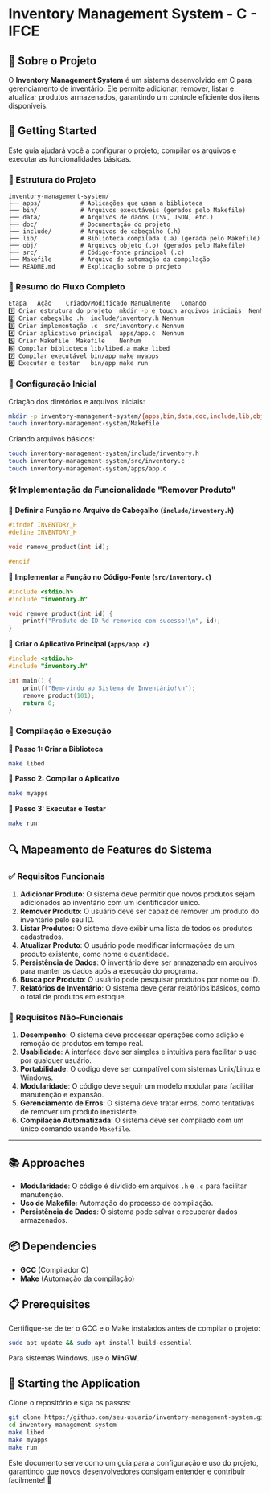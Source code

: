 # Inventory Management System - C - IFCE

## 📌 Sobre o Projeto

O **Inventory Management System** é um sistema desenvolvido em C para gerenciamento de inventário. Ele permite adicionar, remover, listar e atualizar produtos armazenados, garantindo um controle eficiente dos itens disponíveis.

## 🚀 Getting Started

Este guia ajudará você a configurar o projeto, compilar os arquivos e executar as funcionalidades básicas.

### 📂 Estrutura do Projeto

```plaintext
inventory-management-system/
├── apps/           # Aplicações que usam a biblioteca
├── bin/            # Arquivos executáveis (gerados pelo Makefile)
├── data/           # Arquivos de dados (CSV, JSON, etc.)
├── doc/            # Documentação do projeto
├── include/        # Arquivos de cabeçalho (.h)
├── lib/            # Biblioteca compilada (.a) (gerada pelo Makefile)
├── obj/            # Arquivos objeto (.o) (gerados pelo Makefile)
├── src/            # Código-fonte principal (.c)
├── Makefile        # Arquivo de automação da compilação
└── README.md       # Explicação sobre o projeto
```

### 📌 Resumo do Fluxo Completo

```bash
Etapa	Ação	Criado/Modificado Manualmente	Comando
1️⃣	Criar estrutura do projeto	mkdir -p e touch arquivos iniciais	Nenhum
2️⃣	Criar cabeçalho .h	include/inventory.h	Nenhum
3️⃣	Criar implementação .c	src/inventory.c	Nenhum
4️⃣	Criar aplicativo principal	apps/app.c	Nenhum
5️⃣	Criar Makefile	Makefile	Nenhum
6️⃣	Compilar biblioteca	lib/libed.a	make libed
7️⃣	Compilar executável	bin/app	make myapps
8️⃣	Executar e testar	bin/app	make run
```

### 🔧 Configuração Inicial

Criação dos diretórios e arquivos iniciais:

```bash
mkdir -p inventory-management-system/{apps,bin,data,doc,include,lib,obj,src}
touch inventory-management-system/Makefile
```

Criando arquivos básicos:

```bash
touch inventory-management-system/include/inventory.h
touch inventory-management-system/src/inventory.c
touch inventory-management-system/apps/app.c
```

### 🛠️ Implementação da Funcionalidade "Remover Produto"

📄 **Definir a Função no Arquivo de Cabeçalho (`include/inventory.h`)**

```c
#ifndef INVENTORY_H
#define INVENTORY_H

void remove_product(int id);

#endif
```

📄 **Implementar a Função no Código-Fonte (`src/inventory.c`)**

```c
#include <stdio.h>
#include "inventory.h"

void remove_product(int id) {
    printf("Produto de ID %d removido com sucesso!\n", id);
}
```

📄 **Criar o Aplicativo Principal (`apps/app.c`)**

```c
#include <stdio.h>
#include "inventory.h"

int main() {
    printf("Bem-vindo ao Sistema de Inventário!\n");
    remove_product(101);
    return 0;
}
```

### 🔨 Compilação e Execução

📌 **Passo 1: Criar a Biblioteca**

```bash
make libed
```

📌 **Passo 2: Compilar o Aplicativo**

```bash
make myapps
```

📌 **Passo 3: Executar e Testar**

```bash
make run
```

## 🔍 Mapeamento de Features do Sistema

### ✅ **Requisitos Funcionais**

1. **Adicionar Produto**: O sistema deve permitir que novos produtos sejam adicionados ao inventário com um identificador único.
2. **Remover Produto**: O usuário deve ser capaz de remover um produto do inventário pelo seu ID.
3. **Listar Produtos**: O sistema deve exibir uma lista de todos os produtos cadastrados.
4. **Atualizar Produto**: O usuário pode modificar informações de um produto existente, como nome e quantidade.
5. **Persistência de Dados**: O inventário deve ser armazenado em arquivos para manter os dados após a execução do programa.
6. **Busca por Produto**: O usuário pode pesquisar produtos por nome ou ID.
7. **Relatórios de Inventário**: O sistema deve gerar relatórios básicos, como o total de produtos em estoque.

### 🔧 **Requisitos Não-Funcionais**

1. **Desempenho**: O sistema deve processar operações como adição e remoção de produtos em tempo real.
2. **Usabilidade**: A interface deve ser simples e intuitiva para facilitar o uso por qualquer usuário.
3. **Portabilidade**: O código deve ser compatível com sistemas Unix/Linux e Windows.
4. **Modularidade**: O código deve seguir um modelo modular para facilitar manutenção e expansão.
5. **Gerenciamento de Erros**: O sistema deve tratar erros, como tentativas de remover um produto inexistente.
6. **Compilação Automatizada**: O sistema deve ser compilado com um único comando usando `Makefile`.

---

## 📚 Approaches

- **Modularidade**: O código é dividido em arquivos `.h` e `.c` para facilitar manutenção.
- **Uso de Makefile**: Automação do processo de compilação.
- **Persistência de Dados**: O sistema pode salvar e recuperar dados armazenados.

## 📦 Dependencies

- **GCC** (Compilador C)
- **Make** (Automação da compilação)

## 📋 Prerequisites

Certifique-se de ter o GCC e o Make instalados antes de compilar o projeto:

```bash
sudo apt update && sudo apt install build-essential
```

Para sistemas Windows, use o **MinGW**.

## 🚀 Starting the Application

Clone o repositório e siga os passos:

```bash
git clone https://github.com/seu-usuario/inventory-management-system.git
cd inventory-management-system
make libed
make myapps
make run
```

Este documento serve como um guia para a configuração e uso do projeto, garantindo que novos desenvolvedores consigam entender e contribuir facilmente! 🚀

